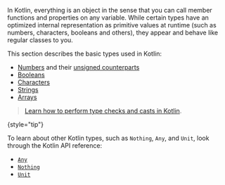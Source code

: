 [//]: # (title: Basic types)

In Kotlin, everything is an object in the sense that you can call member functions and properties on any variable.
While certain types have an optimized internal representation as primitive values at runtime (such as numbers, characters, booleans and others),
they appear and behave like regular classes to you.

This section describes the basic types used in Kotlin:

* [Numbers](numbers.md) and their [unsigned counterparts](unsigned-integer-types.md)
* [Booleans](booleans.md)
* [Characters](characters.md)
* [Strings](strings.md)
* [Arrays](arrays.md)

> [Learn how to perform type checks and casts in Kotlin](typecasts.md).
>
{style="tip"}

To learn about other Kotlin types, such as `Nothing`, `Any`, and `Unit`, look through the Kotlin API reference:

* [`Any`](https://kotlinlang.org/api/core/kotlin-stdlib/kotlin/-any/)
* [`Nothing`](https://kotlinlang.org/api/core/kotlin-stdlib/kotlin/-nothing/)
* [`Unit`](https://kotlinlang.org/api/core/kotlin-stdlib/kotlin/-unit/)